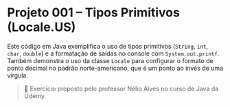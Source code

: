 # Projeto 001 – Tipos Primitivos (Locale.US)

Este código em Java exemplifica o uso de tipos primitivos (`String`, `int`, `char`, `double`) e a formatação de saídas no console com `System.out.printf`. Também demonstra o uso da classe `Locale` para configurar o formato de ponto decimal no padrão norte-americano, que é um ponto ao invés de uma virgula.

> 📌 Exercício proposto pelo professor Nélio Alves no curso de Java da Udemy.
